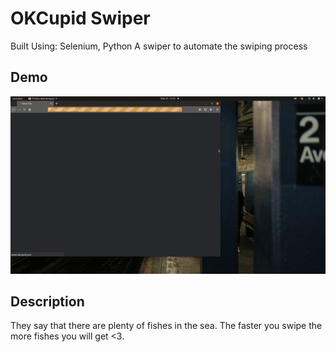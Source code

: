 # OKCupid Swiper

Built Using: Selenium, Python
A swiper to automate the swiping process

## Demo

<div align='center'>
<img src="./okc_swiper.gif"/>
</div>

## Description

They say that there are plenty of fishes in the sea. The faster you swipe the more fishes you will get <3.
